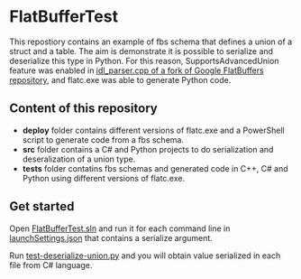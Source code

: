 # FlatBufferTest 

This repostiory contains an example of fbs schema that defines a union of a struct and a table. The aim is demonstrate it is possible to serialize and deserialize this type in Python. For this reason, SupportsAdvancedUnion feature was enabled in [idl_parser.cpp of a fork of Google FlatBuffers repository](https://github.com/enriqueraso/flatbuffers/blob/master/src/idl_parser.cpp), and flatc.exe was able to generate Python code.

## Content of this repository
* **deploy** folder contains different versions of flatc.exe and a PowerShell script to generate code from a fbs schema.
* **src** folder contains a C# and Python projects to do serialization and deseralization of a union type.
* **tests** folder contatins fbs schemas and generated code in C++, C# and Python using different versions of flatc.exe.

## Get started

Open [FlatBufferTest.sln](/src/net/FlatBufferTest.sln) and run it for each command line in [launchSettings.json](/src/net/Properties/launchSettings.json) that contains a serialize argument.

Run [test-deserialize-union.py](/src/python/test-deserialize-union.py) and you will obtain value serialized in each file from C# language.
